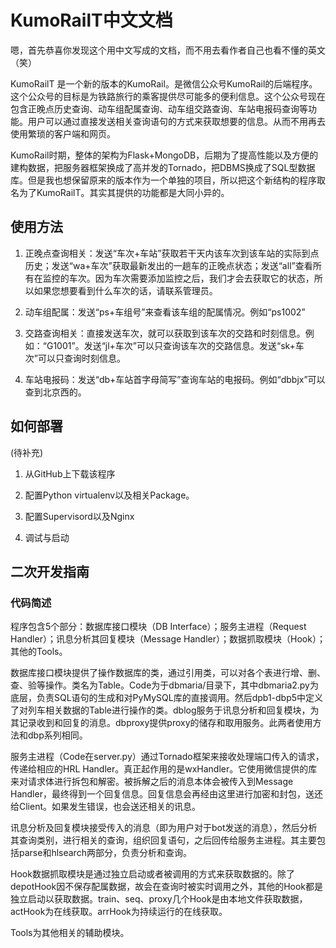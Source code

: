 # KumoRailT中文文档

嗯，首先恭喜你发现这个用中文写成的文档，而不用去看作者自己也看不懂的英文（笑）

KumoRailT 是一个新的版本的KumoRail。是微信公众号KumoRail的后端程序。这个公众号的目标是为铁路旅行的乘客提供尽可能多的便利信息。这个公众号现在包含正晚点历史查询、动车组配属查询、动车组交路查询、车站电报码查询等功能。用户可以通过直接发送相关查询语句的方式来获取想要的信息。从而不用再去使用繁琐的客户端和网页。

KumoRail时期，整体的架构为Flask+MongoDB，后期为了提高性能以及方便的建构数据，把服务器框架换成了高并发的Tornado，把DBMS换成了SQL型数据库。但是我也想保留原来的版本作为一个单独的项目，所以把这个新结构的程序取名为了KumoRailT。其实其提供的功能都是大同小异的。

## 使用方法

1. 正晚点查询相关：发送“车次+车站”获取若干天内该车次到该车站的实际到点历史；发送“wa+车次”获取最新发出的一趟车的正晚点状态；发送“all”查看所有在监控的车次。因为车次需要添加监控之后，我们才会去获取它的状态，所以如果您想要看到什么车次的话，请联系管理员。

2. 动车组配属：发送“ps+车组号”来查看该车组的配属情况。例如“ps1002”

3. 交路查询相关：直接发送车次，就可以获取到该车次的交路和时刻信息。例如：“G1001”。发送“jl+车次”可以只查询该车次的交路信息。发送“sk+车次”可以只查询时刻信息。

4. 车站电报码：发送“db+车站首字母简写”查询车站的电报码。例如“dbbjx”可以查到北京西的。

## 如何部署

(待补充)
1. 从GitHub上下载该程序

2. 配置Python virtualenv以及相关Package。

3. 配置Supervisord以及Nginx

4. 调试与启动

## 二次开发指南

### 代码简述

程序包含5个部分：数据库接口模块（DB Interface）；服务主进程（Request Handler）；讯息分析其回复模块（Message Handler）；数据抓取模块（Hook）；其他的Tools。

数据库接口模块提供了操作数据库的类，通过引用类，可以对各个表进行增、删、查、验等操作。类名为Table。Code为于dbmaria/目录下，其中dbmaria2.py为底层，负责SQL语句的生成和对PyMySQL库的直接调用。然后dpb1-dbp5中定义了对列车相关数据的Table进行操作的类。dblog服务于讯息分析和回复模块，为其记录收到和回复的消息。dbproxy提供proxy的储存和取用服务。此两者使用方法和dbp系列相同。

服务主进程（Code在server.py）通过Tornado框架来接收处理端口传入的请求，传递给相应的HRL Handler。真正起作用的是wxHandler。它使用微信提供的库来对请求体进行拆包和解密。被拆解之后的消息本体会被传入到Message Handler，最终得到一个回复信息。回复信息会再经由这里进行加密和封包，送还给Client。如果发生错误，也会送还相关的讯息。

讯息分析及回复模块接受传入的消息（即为用户对于bot发送的消息），然后分析其查询类别，进行相关的查询，组织回复语句，之后回传给服务主进程。其主要包括parse和hlsearch两部分，负责分析和查询。

Hook数据抓取模块是通过独立启动或者被调用的方式来获取数据的。除了depotHook因不保存配属数据，故会在查询时被实时调用之外，其他的Hook都是独立启动以获取数据。train、seq、proxy几个Hook是由本地文件获取数据，actHook为在线获取。arrHook为持续运行的在线获取。

Tools为其他相关的辅助模块。